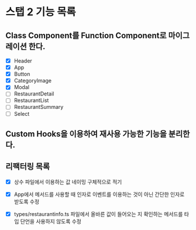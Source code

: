 # 스탭 2 기능 목록

## Class Component를 Function Component로 마이그레이션 한다.

- [x] Header
- [x] App
- [x] Button
- [x] CategoryImage
- [x] Modal
- [ ] RestaurantDetail
- [ ] RestaurantList
- [ ] RestaurantSummary
- [ ] Select

## Custom Hooks을 이용하여 재사용 가능한 기능을 분리한다.

## 리팩터링 목록

- [x] 상수 파일에서 이용하는 값 네이밍 구체적으로 적기

- [x] App에서 메서드를 사용할 때 인자로 이벤트를 이용하는 것이 아닌 간단한 인자로 받도록 수정

- [x] types/restaurantinfo.ts 파일에서 올바른 값이 들어오는 지 확인하는 메서드를 타입 단언을 사용하지 않도록 수정
